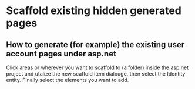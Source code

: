 # Scaffold existing hidden generated pages
## How to generate (for example) the existing user account pages under asp.net
Click areas or wherever you want to scaffold to (a folder) inside the asp.net project and utalize the new scaffold item dialouge, then select the Identity entity. Finally select the elements you want to add.
